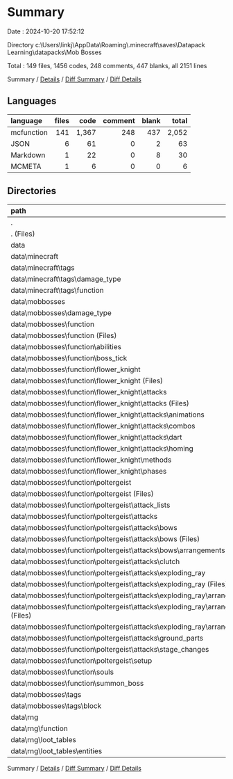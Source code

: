 # Summary

Date : 2024-10-20 17:52:12

Directory c:\\Users\\linkj\\AppData\\Roaming\\.minecraft\\saves\\Datapack Learning\\datapacks\\Mob Bosses

Total : 149 files,  1456 codes, 248 comments, 447 blanks, all 2151 lines

Summary / [Details](details.md) / [Diff Summary](diff.md) / [Diff Details](diff-details.md)

## Languages
| language | files | code | comment | blank | total |
| :--- | ---: | ---: | ---: | ---: | ---: |
| mcfunction | 141 | 1,367 | 248 | 437 | 2,052 |
| JSON | 6 | 61 | 0 | 2 | 63 |
| Markdown | 1 | 22 | 0 | 8 | 30 |
| MCMETA | 1 | 6 | 0 | 0 | 6 |

## Directories
| path | files | code | comment | blank | total |
| :--- | ---: | ---: | ---: | ---: | ---: |
| . | 149 | 1,456 | 248 | 447 | 2,151 |
| . (Files) | 2 | 28 | 0 | 8 | 36 |
| data | 147 | 1,428 | 248 | 439 | 2,115 |
| data\\minecraft | 3 | 17 | 0 | 0 | 17 |
| data\\minecraft\\tags | 3 | 17 | 0 | 0 | 17 |
| data\\minecraft\\tags\\damage_type | 1 | 6 | 0 | 0 | 6 |
| data\\minecraft\\tags\\function | 2 | 11 | 0 | 0 | 11 |
| data\\mobbosses | 140 | 1,379 | 247 | 438 | 2,064 |
| data\\mobbosses\\damage_type | 1 | 5 | 0 | 1 | 6 |
| data\\mobbosses\\function | 138 | 1,361 | 247 | 437 | 2,045 |
| data\\mobbosses\\function (Files) | 7 | 140 | 62 | 83 | 285 |
| data\\mobbosses\\function\\abilities | 14 | 79 | 6 | 12 | 97 |
| data\\mobbosses\\function\\boss_tick | 8 | 338 | 26 | 122 | 486 |
| data\\mobbosses\\function\\flower_knight | 33 | 272 | 63 | 119 | 454 |
| data\\mobbosses\\function\\flower_knight (Files) | 9 | 92 | 13 | 37 | 142 |
| data\\mobbosses\\function\\flower_knight\\attacks | 18 | 142 | 21 | 45 | 208 |
| data\\mobbosses\\function\\flower_knight\\attacks (Files) | 6 | 60 | 8 | 13 | 81 |
| data\\mobbosses\\function\\flower_knight\\attacks\\animations | 5 | 34 | 3 | 18 | 55 |
| data\\mobbosses\\function\\flower_knight\\attacks\\combos | 2 | 9 | 2 | 2 | 13 |
| data\\mobbosses\\function\\flower_knight\\attacks\\dart | 3 | 31 | 8 | 12 | 51 |
| data\\mobbosses\\function\\flower_knight\\attacks\\homing | 2 | 8 | 0 | 0 | 8 |
| data\\mobbosses\\function\\flower_knight\\methods | 5 | 29 | 21 | 27 | 77 |
| data\\mobbosses\\function\\flower_knight\\phases | 1 | 9 | 8 | 10 | 27 |
| data\\mobbosses\\function\\poltergeist | 64 | 477 | 62 | 83 | 622 |
| data\\mobbosses\\function\\poltergeist (Files) | 4 | 31 | 5 | 9 | 45 |
| data\\mobbosses\\function\\poltergeist\\attack_lists | 4 | 138 | 19 | 26 | 183 |
| data\\mobbosses\\function\\poltergeist\\attacks | 49 | 261 | 31 | 37 | 329 |
| data\\mobbosses\\function\\poltergeist\\attacks\\bows | 13 | 60 | 13 | 10 | 83 |
| data\\mobbosses\\function\\poltergeist\\attacks\\bows (Files) | 7 | 36 | 12 | 10 | 58 |
| data\\mobbosses\\function\\poltergeist\\attacks\\bows\\arrangements | 6 | 24 | 1 | 0 | 25 |
| data\\mobbosses\\function\\poltergeist\\attacks\\clutch | 3 | 9 | 0 | 1 | 10 |
| data\\mobbosses\\function\\poltergeist\\attacks\\exploding_ray | 13 | 65 | 8 | 7 | 80 |
| data\\mobbosses\\function\\poltergeist\\attacks\\exploding_ray (Files) | 4 | 17 | 2 | 2 | 21 |
| data\\mobbosses\\function\\poltergeist\\attacks\\exploding_ray\\arrangements | 9 | 48 | 6 | 5 | 59 |
| data\\mobbosses\\function\\poltergeist\\attacks\\exploding_ray\\arrangements (Files) | 5 | 14 | 1 | 3 | 18 |
| data\\mobbosses\\function\\poltergeist\\attacks\\exploding_ray\\arrangements\\rotate | 4 | 34 | 5 | 2 | 41 |
| data\\mobbosses\\function\\poltergeist\\attacks\\ground_parts | 13 | 54 | 6 | 1 | 61 |
| data\\mobbosses\\function\\poltergeist\\attacks\\stage_changes | 7 | 73 | 4 | 18 | 95 |
| data\\mobbosses\\function\\poltergeist\\setup | 7 | 47 | 7 | 11 | 65 |
| data\\mobbosses\\function\\souls | 2 | 21 | 2 | 10 | 33 |
| data\\mobbosses\\function\\summon_boss | 10 | 34 | 26 | 8 | 68 |
| data\\mobbosses\\tags | 1 | 13 | 0 | 0 | 13 |
| data\\mobbosses\\tags\\block | 1 | 13 | 0 | 0 | 13 |
| data\\rng | 4 | 32 | 1 | 1 | 34 |
| data\\rng\\function | 3 | 6 | 1 | 0 | 7 |
| data\\rng\\loot_tables | 1 | 26 | 0 | 1 | 27 |
| data\\rng\\loot_tables\\entities | 1 | 26 | 0 | 1 | 27 |

Summary / [Details](details.md) / [Diff Summary](diff.md) / [Diff Details](diff-details.md)